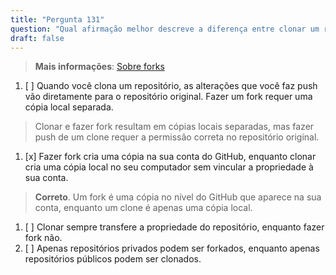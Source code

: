 ```yaml
---
title: "Pergunta 131"  
question: "Qual afirmação melhor descreve a diferença entre clonar um repositório e fazer um fork de um repositório?"  
draft: false  
---
```


> **Mais informações**: [Sobre forks](https://docs.github.com/en/pull-requests/collaborating-with-pull-requests/working-with-forks/about-forks)

1. [ ] Quando você clona um repositório, as alterações que você faz push vão diretamente para o repositório original. Fazer um fork requer uma cópia local separada.  
  > Clonar e fazer fork resultam em cópias locais separadas, mas fazer push de um clone requer a permissão correta no repositório original.  
1. [x] Fazer fork cria uma cópia na sua conta do GitHub, enquanto clonar cria uma cópia local no seu computador sem vincular a propriedade à sua conta.  
  > **Correto**. Um fork é uma cópia no nível do GitHub que aparece na sua conta, enquanto um clone é apenas uma cópia local.  
1. [ ] Clonar sempre transfere a propriedade do repositório, enquanto fazer fork não.  
1. [ ] Apenas repositórios privados podem ser forkados, enquanto apenas repositórios públicos podem ser clonados.  
